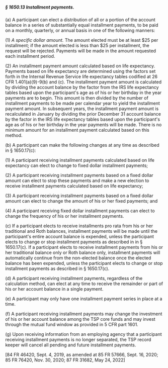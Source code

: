 ##### § 1650.13 Installment payments. #####

(a) A participant can elect a distribution of all or a portion of the account balance in a series of substantially equal installment payments, to be paid on a monthly, quarterly, or annual basis in one of the following manners:

(1) *A specific dollar amount.* The amount elected must be at least $25 per installment; if the amount elected is less than $25 per installment, the request will be rejected. Payments will be made in the amount requested each installment period.

(2) An installment payment amount calculated based on life expectancy. Payments based on life expectancy are determined using the factors set forth in the Internal Revenue Service life expectancy tables codified at 26 CFR 1.401(a)(9)-9(b) and (c). The installment payment amount is calculated by dividing the account balance by the factor from the IRS life expectancy tables based upon the participant's age as of his or her birthday in the year payments are to begin. This amount is then divided by the number of installment payments to be made per calendar year to yield the installment payment amount. In subsequent years, the installment payment amount is recalculated in January by dividing the prior December 31 account balance by the factor in the IRS life expectancy tables based upon the participant's age as of his or her birthday in the year payments will be made. There is no minimum amount for an installment payment calculated based on this method.

(b) A participant can make the following changes at any time as described in § 1650.17(c):

(1) A participant receiving installment payments calculated based on life expectancy can elect to change to fixed dollar installment payments;

(2) A participant receiving installment payments based on a fixed dollar amount can elect to stop these payments and make a new election to receive installment payments calculated based on life expectancy;

(3) A participant receiving installment payments based on a fixed dollar amount can elect to change the amount of his or her fixed payments; and

(4) A participant receiving fixed dollar installment payments can elect to change the frequency of his or her installment payments.

(c) If a participant elects to receive installments pro rata from his or her traditional and Roth balances, installment payments will be made until the participant's entire account balance is expended, unless the participant elects to change or stop installment payments as described in in § 1650.17(c). If a participant elects to receive installment payments from his or her traditional balance only or Roth balance only, installment payments will automatically continue from the non-elected balance once the elected balance has been expended, unless the participant elects to change or stop installment payments as described in § 1650.17(c).

(d) A participant receiving installment payments, regardless of the calculation method, can elect at any time to receive the remainder or part of his or her account balance in a single payment.

(e) A participant may only have one installment payment series in place at a time.

(f) A participant receiving installment payments may change the investment of his or her account balance among the TSP core funds and may invest through the mutual fund window as provided in 5 CFR part 1601.

(g) Upon receiving information from an employing agency that a participant receiving installment payments is no longer separated, the TSP record keeper will cancel all pending and future installment payments.

[84 FR 46420, Sept. 4, 2019, as amended at 85 FR 57666, Sept. 16, 2020; 85 FR 76420, Nov. 30, 2020; 87 FR 31682, May 24, 2022]